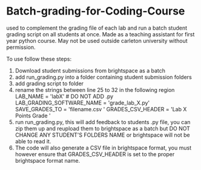 # Batch-grading-for-Coding-Course
used to complement the grading file of each lab and run a batch student grading script on all students at once. Made as a teaching assistant for first year python course.
May not be used outside carleton university without permission.

To use follow these steps:
1. Download student submissions from brightspace as a batch
2. add run_grading.py into a folder containing student submission folders
3. add grading script to folder
4. rename the strings between line 25 to 32 in the following region  
        LAB_NAME = 'labX' # DO NOT ADD .py
        LAB_GRADING_SOFTWARE_NAME = 'grade_lab_X.py'
        SAVE_GRADES_TO = 'filename.csv '
        GRADES_CSV_HEADER = 'Lab X Points Grade <Numeric MaxPoints:10 Weight:16.66666667 Category:Labs CategoryWeight:10>'
5. run run_grading.py, this will add feedback to students .py file, you can zip them up and reupload them to brightspace as a batch but DO NOT CHANGE ANY STUDENT'S FOLDERS NAME or brightspace will not be able to read it.
6. The code will also generate a CSV file in brightspace format, you must however ensure that GRADES_CSV_HEADER is set to the proper brightspace format name.
